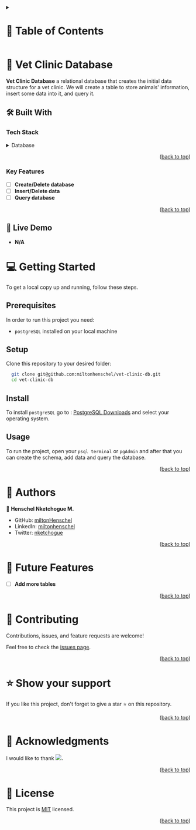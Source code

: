 <a name="readme-top"></a>

<details>
  <summary>
    <h1>📗 Table of Contents</h1>
  </summary>

- [📖 About the Project](#about-project)
  - [🛠 Built With](#built-with)
    - [Tech Stack](#tech-stack)
    - [Key Features](#key-features)
  - [🚀 Live Demo](#live-demo)
- [💻 Getting Started](#getting-started)
  - [Setup](#setup)
  - [Prerequisites](#prerequisites)
  - [Install](#install)
  - [Usage](#usage)
- [👥 Authors](#authors)
- [🔭 Future Features](#future-features)
- [🤝 Contributing](#contributing)
- [⭐️ Show your support](#support)
- [🙏 Acknowledgements](#acknowledgements)
- [📝 License](#license)
  
</details>

# 📖 Vet Clinic Database <a name="about-project"></a>

**Vet Clinic Database** a relational database that creates the initial data structure for a vet clinic. We will create a table to store animals' information, insert some data into it, and query it.

## 🛠 Built With <a name="built-with"></a>

### Tech Stack <a name="tech-stack"></a>

<details>
  <summary>Database</summary>
  <ul>

<li><a href="https://www.postgresql.org/" target="_blank"><img align="center" src="https://img.shields.io/badge/PostgreSQL-4169E1.svg" alt="postgresql" width="55" height="55"/></a></li>

  </ul>
</details>

<p align="right">(<a href="#readme-top">back to top</a>)</p>

### Key Features <a name="key-features"></a>

- [ ] **Create/Delete database**
- [ ] **Insert/Delete data**
- [ ] **Query database**

<p align="right">(<a href="#readme-top">back to top</a>)</p>

## 🚀 Live Demo <a name="live-demo"></a>

- **N/A**

# 💻 Getting Started <a name="getting-started"></a>

To get a local copy up and running, follow these steps.

## Prerequisites

In order to run this project you need:

- `postgreSQL` installed on your local machine

## Setup

Clone this repository to your desired folder:

```sh
  git clone git@github.com:miltonhenschel/vet-clinic-db.git
  cd vet-clinic-db
```

## Install

To install `postgreSQL` go to : [PostgreSQL Downloads](https://www.postgresql.org/download/) and select your operating system.

## Usage

To run the project, open your `psql terminal` or `pgAdmin` and after that you can create the schema, add data and query the database.

<p align="right">(<a href="#readme-top">back to top</a>)</p>

# 👥 Authors <a name="authors"></a>

👤 **Henschel Nketchogue M.**

- GitHub: [miltonHenschel](https://github.com/miltonHenschel)
- LinkedIn: [miltonhenschel](https://www.linkedin.com/in/miltonhenschel/)
- Twitter: [nketchogue](https://twitter.com/nketchogue)

<p align="right">(<a href="#readme-top">back to top</a>)</p>

# 🔭 Future Features <a name="future-features"></a>

- [ ] **Add more tables**

<p align="right">(<a href="#readme-top">back to top</a>)</p>

# 🤝 Contributing <a name="contributing"></a>

Contributions, issues, and feature requests are welcome!

Feel free to check the [issues page](../../issues/).

<p align="right">(<a href="#readme-top">back to top</a>)</p>

# ⭐️ Show your support <a name="support"></a>

If you like this project, don't forget to give a star ⭐ on this repository.

<p align="right">(<a href="#readme-top">back to top</a>)</p>

# 🙏 Acknowledgments <a name="acknowledgements"></a>

I would like to thank **![](https://img.shields.io/badge/Microverse-blueviolet).**

<p align="right">(<a href="#readme-top">back to top</a>)</p>

# 📝 License <a name="license"></a>

This project is [MIT](./LICENSE.md) licensed.

<p align="right">(<a href="#readme-top">back to top</a>)</p>

